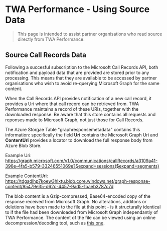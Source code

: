 # TWA Performance - Using Source Data
> This page is intended to assist partner organisations who read source directly from TWA Performance.
## Source Call Records Data
Following a succesful subscription to the Microsoft Call Records API, both notification and payload data that are provided are stored prior to any processing. This means that they are available to be accessed by partner organisations who wish to avoid re-querying Microsoft Graph for the same content.

When the Call Records API provides notification of a new call record, it provides a Uri where that call record can be retrieved from. TWA Performance maintains a record of these URIs, together with the downloaded response. Be aware that this store contains all requests and reponses made to Microsoft Graph, not just those for Call Records.

The Azure Storgae Table "graphresponsemetadata" contains this information: specifically the field **Uri** contains the Microsoft Graph Uri and **ContentUri** provides a locator to download the full response body from Azure Blob Store.

Example Uri: https://graph.microsoft.com/v1.0/communications/callRecords/a3109a41-396e-4fa5-b579-33246551069e?$expand=sessions($expand=segments)

Example ContentUri: https://tdgadlhp7koew3hlxtu.blob.core.windows.net/graph-response-content/95479e35-d62c-4457-9ad5-1baeb3787c7d

The blob content is a Gzip-compressed, Base64-encoded copy of the response received from Microsoft Graph. No alterations, additons or deletions have been made to the file at this point - is it structurally identical to if the file had been downloaded from Microsoft Graph independantly of TWA Performance. The content of the file can be viewed using an online decompression/decoding tool, such as [this one](https://gchq.github.io/CyberChef/#recipe=From_Base64('A-Za-z0-9%2B/%3D',true)Gunzip()).

